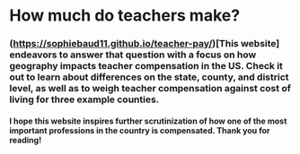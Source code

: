 # How much do teachers make?

### (https://sophiebaud11.github.io/teacher-pay/)[This website] endeavors to answer that question with a focus on how geography impacts teacher compensation in the US. Check it out to learn about differences on the state, county, and district level, as well as to weigh teacher compensation against cost of living for three example counties.

#### I hope this website inspires further scrutinization of how one of the most important professions in the country is compensated. Thank you for reading!
